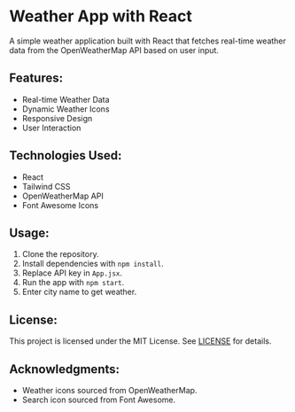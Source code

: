 # Weather App with React

A simple weather application built with React that fetches real-time weather data from the OpenWeatherMap API based on user input.

## Features:
- Real-time Weather Data
- Dynamic Weather Icons
- Responsive Design
- User Interaction

## Technologies Used:
- React
- Tailwind CSS
- OpenWeatherMap API
- Font Awesome Icons

## Usage:
1. Clone the repository.
2. Install dependencies with `npm install`.
3. Replace API key in `App.jsx`.
4. Run the app with `npm start`.
5. Enter city name to get weather.

## License:
This project is licensed under the MIT License. See [LICENSE](LICENSE) for details.

## Acknowledgments:
- Weather icons sourced from OpenWeatherMap.
- Search icon sourced from Font Awesome.
